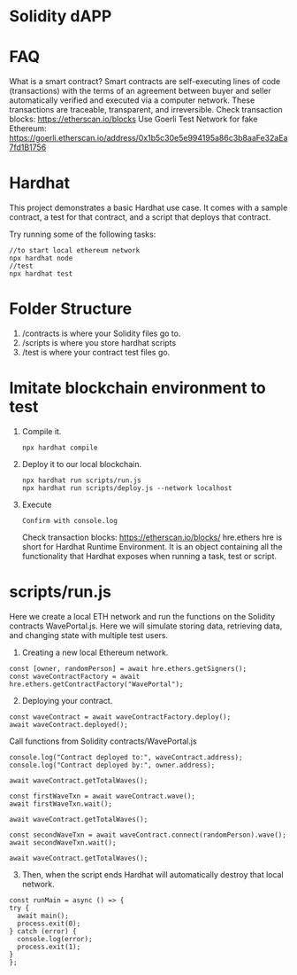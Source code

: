 # Solidity dAPP
# FAQ
What is a smart contract? Smart contracts are self-executing lines of code (transactions) with the terms of an agreement between buyer and seller automatically verified and executed via a computer network. These transactions are traceable, transparent, and irreversible.
Check transaction blocks:
<a>https://etherscan.io/blocks</a>
Use Goerli Test Network for fake Ethereum: <a>https://goerli.etherscan.io/address/0x1b5c30e5e994195a86c3b8aaFe32aEa7fd1B1756</a>

# Hardhat

This project demonstrates a basic Hardhat use case. It comes with a sample contract, a test for that contract, and a script that deploys that contract.

Try running some of the following tasks:

```shell
//to start local ethereum network
npx hardhat node 
//test
npx hardhat test
```
# Folder Structure
1. /contracts is where your Solidity files go to.
2. /scripts is where you store hardhat scripts
3. /test is where your contract test files go.

# Imitate blockchain environment to test
1. Compile it.
    ```shell
    npx hardhat compile
    ```
2. Deploy it to our local blockchain.
    ```shell
    npx hardhat run scripts/run.js
    npx hardhat run scripts/deploy.js --network localhost
    ```
3. Execute
   ```shell
   Confirm with console.log
   ```
    Check transaction blocks:
   <a>https://etherscan.io/blocks/</a>
hre.ethers
  hre is short for Hardhat Runtime Environment. It is an object containing all the functionality that Hardhat exposes when running a task, test or script.

# scripts/run.js
Here we create a local ETH network and run the functions on the Solidity contracts WavePortal.js.
Here we will simulate storing data, retrieving data, and changing state with multiple test users.
1. Creating a new local Ethereum network.
  ```shell
  const [owner, randomPerson] = await hre.ethers.getSigners();
  const waveContractFactory = await hre.ethers.getContractFactory("WavePortal");
  ```
2. Deploying your contract.
  ```shell
  const waveContract = await waveContractFactory.deploy();
  await waveContract.deployed();
  ```
  Call functions from Solidity contracts/WavePortal.js
  ```shell
  console.log("Contract deployed to:", waveContract.address);
  console.log("Contract deployed by:", owner.address);

  await waveContract.getTotalWaves();

  const firstWaveTxn = await waveContract.wave();
  await firstWaveTxn.wait();

  await waveContract.getTotalWaves();

  const secondWaveTxn = await waveContract.connect(randomPerson).wave();
  await secondWaveTxn.wait();

  await waveContract.getTotalWaves();
  ```
3. Then, when the script ends Hardhat will automatically destroy that local network.
  ```shell
  const runMain = async () => {
  try {
    await main();
    process.exit(0);
  } catch (error) {
    console.log(error);
    process.exit(1);
  }
  };
  ```
